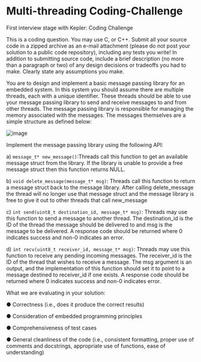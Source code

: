 # Multi-threading Coding-Challenge
First interview stage with Kepler: Coding Challenge

This is a coding question. You may use C, or C++. Submit all your source code in a zipped archive as
an e-mail attachment (please do not post your solution to a public code repository), including any
tests you write! In addition to submitting source code, include a brief description (no more than a
paragraph or two) of any design decisions or tradeoffs you had to make. Clearly state any
assumptions you make.

You are to design and implement a basic message passing library for an embedded system. In this
system you should assume there are multiple threads, each with a unique identifier. These threads
should be able to use your message passing library to send and receive messages to and from other
threads. The message passing library is responsible for managing the memory associated with the
messages. The messages themselves are a simple structure as defined below:

![image](https://user-images.githubusercontent.com/105885340/204096449-2e1268ec-e6e3-42df-bbbe-cd457c0833c9.png)

Implement the message passing library using the following API:

a) `message_t* new_message()`:Threads call this function to get an available message
struct from the library. If the library is unable to provide a free message struct then this
function returns NULL.

b) `void delete_message(message_t* msg)`: Threads call this function to return a
message struct back to the message library. After calling delete_message the thread
will no longer use that message struct and the message library is free to give it out to
other threads that call new_message

c) `int send(uint8_t destination_id, message_t* msg)`: Threads may use this
function to send a message to another thread. The destination_id is the ID of the
thread the message should be delivered to and msg is the message to be delivered. A
response code should be returned where 0 indicates success and non-0 indicates an
error.

d) `int recv(uint8_t receiver_id, message_t* msg)`: Threads may use this
function to receive any pending incoming messages. The receiver_id is the ID of the
thread that wishes to receive a message. The msg argument is an output, and the
implementation of this function should set it to point to a message destined to
receiver_id if one exists. A response code should be returned where 0 indicates
success and non-0 indicates error.

What we are evaluating in your solution:

● Correctness (i.e., does it produce the correct results)

● Consideration of embedded programming principles

● Comprehensiveness of test cases

● General cleanliness of the code (i.e., consistent formatting, proper use of comments and
docstrings, appropriate use of functions, ease of understanding)
